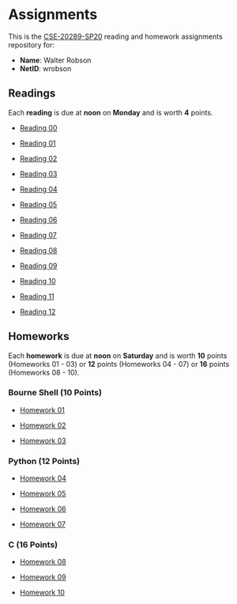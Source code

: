 # Assignments

This is the [CSE-20289-SP20] reading and homework assignments repository for:

* **Name**: Walter Robson
* **NetID**: wrobson

## Readings

Each **reading** is due at **noon** on **Monday** and is worth **4** points.

- [Reading 00](https://www3.nd.edu/~pbui/teaching/cse.20289.sp20/reading00.html)

- [Reading 01](https://www3.nd.edu/~pbui/teaching/cse.20289.sp20/reading01.html)

- [Reading 02](https://www3.nd.edu/~pbui/teaching/cse.20289.sp20/reading02.html)

- [Reading 03](https://www3.nd.edu/~pbui/teaching/cse.20289.sp20/reading03.html)

- [Reading 04](https://www3.nd.edu/~pbui/teaching/cse.20289.sp20/reading04.html)

- [Reading 05](https://www3.nd.edu/~pbui/teaching/cse.20289.sp20/reading05.html)

- [Reading 06](https://www3.nd.edu/~pbui/teaching/cse.20289.sp20/reading06.html)

- [Reading 07](https://www3.nd.edu/~pbui/teaching/cse.20289.sp20/reading07.html)

- [Reading 08](https://www3.nd.edu/~pbui/teaching/cse.20289.sp20/reading08.html)

- [Reading 09](https://www3.nd.edu/~pbui/teaching/cse.20289.sp20/reading09.html)

- [Reading 10](https://www3.nd.edu/~pbui/teaching/cse.20289.sp20/reading10.html)

- [Reading 11](https://www3.nd.edu/~pbui/teaching/cse.20289.sp20/reading11.html)

- [Reading 12](https://www3.nd.edu/~pbui/teaching/cse.20289.sp20/reading12.html)

## Homeworks

Each **homework** is due at **noon** on **Saturday** and is worth **10** points
(Homeworks 01 - 03) or **12** points (Homeworks 04 - 07) or **16** points
(Homeworks 08 - 10).

### Bourne Shell (10 Points)

- [Homework 01](https://www3.nd.edu/~pbui/teaching/cse.20289.sp20/homework01.html)

- [Homework 02](https://www3.nd.edu/~pbui/teaching/cse.20289.sp20/homework02.html)

- [Homework 03](https://www3.nd.edu/~pbui/teaching/cse.20289.sp20/homework03.html)

### Python (12 Points)

- [Homework 04](https://www3.nd.edu/~pbui/teaching/cse.20289.sp20/homework04.html)

- [Homework 05](https://www3.nd.edu/~pbui/teaching/cse.20289.sp20/homework05.html)

- [Homework 06](https://www3.nd.edu/~pbui/teaching/cse.20289.sp20/homework06.html)

- [Homework 07](https://www3.nd.edu/~pbui/teaching/cse.20289.sp20/homework07.html)

### C (16 Points)

- [Homework 08](https://www3.nd.edu/~pbui/teaching/cse.20289.sp20/homework08.html)

- [Homework 09](https://www3.nd.edu/~pbui/teaching/cse.20289.sp20/homework09.html)

- [Homework 10](https://www3.nd.edu/~pbui/teaching/cse.20289.sp20/homework10.html)

[CSE-20289-SP20]:   https://www3.nd.edu/~pbui/teaching/cse.20289.sp20/
